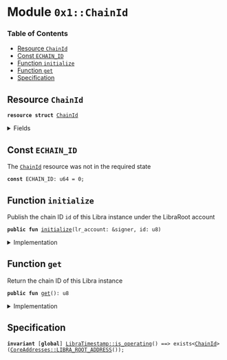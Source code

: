 
<a name="0x1_ChainId"></a>

# Module `0x1::ChainId`

### Table of Contents

-  [Resource `ChainId`](#0x1_ChainId_ChainId)
-  [Const `ECHAIN_ID`](#0x1_ChainId_ECHAIN_ID)
-  [Function `initialize`](#0x1_ChainId_initialize)
-  [Function `get`](#0x1_ChainId_get)
-  [Specification](#0x1_ChainId_Specification)



<a name="0x1_ChainId_ChainId"></a>

## Resource `ChainId`



<pre><code><b>resource</b> <b>struct</b> <a href="#0x1_ChainId">ChainId</a>
</code></pre>



<details>
<summary>Fields</summary>


<dl>
<dt>

<code>id: u8</code>
</dt>
<dd>

</dd>
</dl>


</details>

<a name="0x1_ChainId_ECHAIN_ID"></a>

## Const `ECHAIN_ID`

The
<code><a href="#0x1_ChainId">ChainId</a></code> resource was not in the required state


<pre><code><b>const</b> ECHAIN_ID: u64 = 0;
</code></pre>



<a name="0x1_ChainId_initialize"></a>

## Function `initialize`

Publish the chain ID
<code>id</code> of this Libra instance under the LibraRoot account


<pre><code><b>public</b> <b>fun</b> <a href="#0x1_ChainId_initialize">initialize</a>(lr_account: &signer, id: u8)
</code></pre>



<details>
<summary>Implementation</summary>


<pre><code><b>public</b> <b>fun</b> <a href="#0x1_ChainId_initialize">initialize</a>(lr_account: &signer, id: u8) {
    <a href="LibraTimestamp.md#0x1_LibraTimestamp_assert_genesis">LibraTimestamp::assert_genesis</a>();
    <a href="CoreAddresses.md#0x1_CoreAddresses_assert_libra_root">CoreAddresses::assert_libra_root</a>(lr_account);
    <b>assert</b>(!exists&lt;<a href="#0x1_ChainId">ChainId</a>&gt;(<a href="Signer.md#0x1_Signer_address_of">Signer::address_of</a>(lr_account)), <a href="Errors.md#0x1_Errors_already_published">Errors::already_published</a>(ECHAIN_ID));
    move_to(lr_account, <a href="#0x1_ChainId">ChainId</a> { id })
}
</code></pre>



</details>

<a name="0x1_ChainId_get"></a>

## Function `get`

Return the chain ID of this Libra instance


<pre><code><b>public</b> <b>fun</b> <a href="#0x1_ChainId_get">get</a>(): u8
</code></pre>



<details>
<summary>Implementation</summary>


<pre><code><b>public</b> <b>fun</b> <a href="#0x1_ChainId_get">get</a>(): u8 <b>acquires</b> <a href="#0x1_ChainId">ChainId</a> {
    <a href="LibraTimestamp.md#0x1_LibraTimestamp_assert_operating">LibraTimestamp::assert_operating</a>();
    borrow_global&lt;<a href="#0x1_ChainId">ChainId</a>&gt;(<a href="CoreAddresses.md#0x1_CoreAddresses_LIBRA_ROOT_ADDRESS">CoreAddresses::LIBRA_ROOT_ADDRESS</a>()).id
}
</code></pre>



</details>

<a name="0x1_ChainId_Specification"></a>

## Specification



<pre><code><b>invariant</b> [<b>global</b>] <a href="LibraTimestamp.md#0x1_LibraTimestamp_is_operating">LibraTimestamp::is_operating</a>() ==&gt; exists&lt;<a href="#0x1_ChainId">ChainId</a>&gt;(<a href="CoreAddresses.md#0x1_CoreAddresses_LIBRA_ROOT_ADDRESS">CoreAddresses::LIBRA_ROOT_ADDRESS</a>());
</code></pre>
